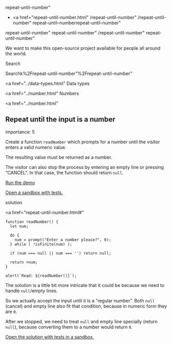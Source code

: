 repeat-until-number"

- <a href="repeat-until-number.html"
  /repeat-until-number"
  /repeat-until-number"
  repeat-until-numberrepeat-until-number"

<!-- -->

repeat-until-number"
repeat-until-number"
/repeat-until-number"
repeat-until-number"

We want to make this open-source project available for people all around the world.

Search

Searchk%2Frepeat-until-number"%2Frepeat-until-number" </a>

<a href="../data-types.html" Data types</span></a>

<a href="../number.html" Numbers</span></a>

<a href="../number.html"

## Repeat until the input is a number

<span class="task__importance" title="How important is the task, from 1 to 5">importance: 5</span>

Create a function `readNumber` which prompts for a number until the visitor enters a valid numeric value.

The resulting value must be returned as a number.

The visitor can also stop the process by entering an empty line or pressing “CANCEL”. In that case, the function should return `null`.

[Run the demo](repeat-until-number.html#)

[Open a sandbox with tests.](https://plnkr.co/edit/LzwmUerxmztxOayh?p=preview)

solution

<a href="repeat-until-number.html#"
<a href="repeat-until-number.html#" class="toolbar__button toolbar__button_edit" title="open in sandbox"></a>

    function readNumber() {
      let num;

      do {
        num = prompt("Enter a number please?", 0);
      } while ( !isFinite(num) );

      if (num === null || num === '') return null;

      return +num;
    }

    alert(`Read: ${readNumber()}`);

The solution is a little bit more intricate that it could be because we need to handle `null`/empty lines.

So we actually accept the input until it is a “regular number”. Both `null` (cancel) and empty line also fit that condition, because in numeric form they are `0`.

After we stopped, we need to treat `null` and empty line specially (return `null`), because converting them to a number would return `0`.

[Open the solution with tests in a sandbox.](https://plnkr.co/edit/NlVuXD5RDaj7Lsj8?p=preview)
